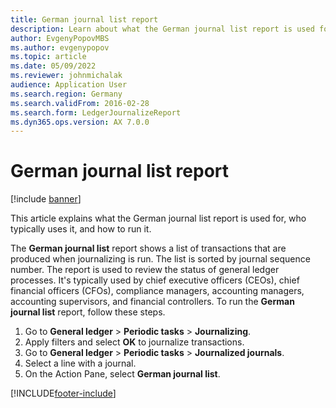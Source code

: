 ```yaml
---
title: German journal list report
description: Learn about what the German journal list report is used for, who typically uses it, and how to run it, including a step-by-step proces.
author: EvgenyPopovMBS
ms.author: evgenypopov
ms.topic: article
ms.date: 05/09/2022
ms.reviewer: johnmichalak
audience: Application User
ms.search.region: Germany
ms.search.validFrom: 2016-02-28
ms.search.form: LedgerJournalizeReport
ms.dyn365.ops.version: AX 7.0.0
---
```


# German journal list report

[!include [banner](../../includes/banner.md)]

This article explains what the German journal list report is used for, who typically uses it, and how to run it.

The **German journal list** report shows a list of transactions that are produced when journalizing is run. The list is sorted by journal sequence number. The report is used to review the status of general ledger processes. It's typically used by chief executive officers (CEOs), chief financial officers (CFOs), compliance managers, accounting managers, accounting supervisors, and financial controllers. To run the **German journal list** report, follow these steps.

1.  Go to **General ledger** > **Periodic tasks** > **Journalizing**.
2.  Apply filters and select **OK** to journalize transactions.
3.  Go to **General ledger** > **Periodic tasks** > **Journalized journals**. 
4.  Select a line with a journal.
5.  On the Action Pane, select **German journal list**.






[!INCLUDE[footer-include](../../../includes/footer-banner.md)]
